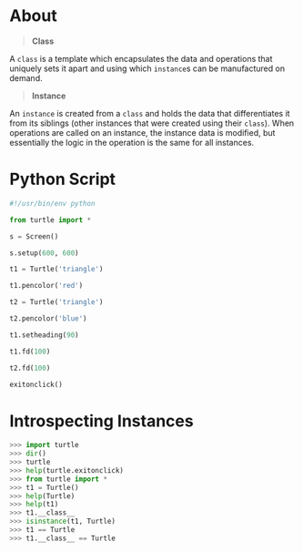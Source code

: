 # About

> __Class__

A ```class``` is a template which encapsulates the data and operations that uniquely sets it apart and using which ```instance```s can be manufactured on demand.


> __Instance__

An ```instance``` is created from a ```class``` and holds the data that differentiates it from its siblings (other instances that were created using their ```class```). When operations are called on an instance, the instance data is modified, but essentially the logic in the operation is the same for all instances. 


# Python Script
```python
#!/usr/bin/env python

from turtle import *

s = Screen()

s.setup(600, 600)

t1 = Turtle('triangle')

t1.pencolor('red')

t2 = Turtle('triangle')

t2.pencolor('blue')

t1.setheading(90)

t1.fd(100)

t2.fd(100)

exitonclick()
```

# Introspecting Instances
```python
>>> import turtle
>>> dir()
>>> turtle
>>> help(turtle.exitonclick)
>>> from turtle import *
>>> t1 = Turtle()
>>> help(Turtle)
>>> help(t1)
>>> t1.__class__
>>> isinstance(t1, Turtle)
>>> t1 == Turtle
>>> t1.__class__ == Turtle
```

